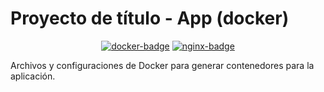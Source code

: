 # Proyecto de título - App (docker)

<div align="center">

[![docker-badge]][docker-web] [![nginx-badge]][nginx-web]

</div>

Archivos y configuraciones de Docker para generar contenedores para la
aplicación.

<!-- badges -->

[docker-badge]: https://img.shields.io/badge/Docker-2496ED?logo=docker&logoColor=FFF&style=flat

[docker-web]: https://www.docker.com/

[nginx-badge]: https://img.shields.io/badge/Nginx-009639?logo=nginx&logoColor=FFF&style=flat

[nginx-web]: https://www.nginx.com/

